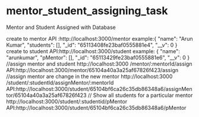 # mentor_student_assigning_task
Mentor and Student Assigned with Database

create to mentor
API :http://localhost:3000/mentor
example:{
    "name": "Arun Kumar",
    "students": [],
    "_id": "65113408fe23baf0555881e4",
    "__v": 0
}
 create to student
 API:http://localhost:3000/student
 example:
 {
    "name": "arunkumar",
    "pMentor": [],
    "_id": "65113429fe23baf0555881e6",
    "__v": 0
}
  //assign mentor and student 
   http://localhost:3000 /mentor/:mentorId/assign
  API:http://localhost:3000/mentor/65104a40a3a25af67826f423/assign
  //assign mentor are change in the new mentor
   http://localhost:3000 /student/:studentId/assignMentor/:mentorId
  API:http://localhost:3000/student/65104bf6ca26c35db86348a6/assignMentor/65104a40a3a25af67826f423
  // Show all students for a particular mentor
     http://localhost:3000/student/:studentid/pMentor
     API:http://localhost:3000/student/65104bf6ca26c35db86348a6/pMentor
